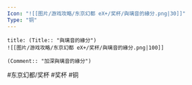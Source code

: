 ```yaml
---
Icon: "![[图片/游戏攻略/东京幻都 eX+/奖杯/與璃音的緣分.png|30]]"
Type: "铜"
---
```

```ad-common-bronze-trophy
title: (Title:: "與璃音的緣分")
![[图片/游戏攻略/东京幻都 eX+/奖杯/與璃音的緣分.png|100]]

(Comment:: "加深與璃音的緣分")
```

#东京幻都/奖杯 #奖杯 #铜
